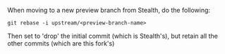 When moving to a new preview branch from Stealth, do the following:
```
git rebase -i upstream/<preview-branch-name>
```

Then set to 'drop' the initial commit (which is Stealth's), but retain all the other commits (which are this fork's)